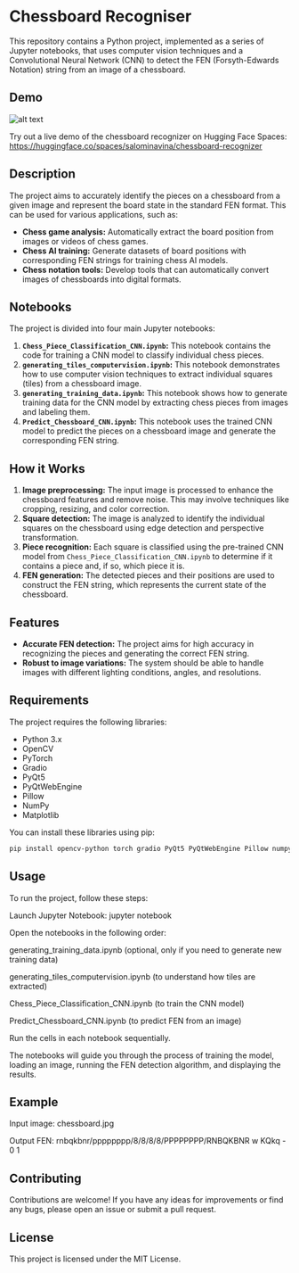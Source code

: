 # Chessboard Recogniser

This repository contains a Python project, implemented as a series of Jupyter notebooks, that uses computer vision techniques and a Convolutional Neural Network (CNN) to detect the FEN (Forsyth-Edwards Notation) string from an image of a chessboard.

## Demo
![alt text](https://img.shields.io/badge/%F0%9F%A4%97%20Hugging%20Face-Spaces-blue)

Try out a live demo of the chessboard recognizer on Hugging Face Spaces:
https://huggingface.co/spaces/salominavina/chessboard-recognizer

## Description

The project aims to accurately identify the pieces on a chessboard from a given image and represent the board state in the standard FEN format. This can be used for various applications, such as:

* **Chess game analysis:** Automatically extract the board position from images or videos of chess games.
* **Chess AI training:** Generate datasets of board positions with corresponding FEN strings for training chess AI models.
* **Chess notation tools:** Develop tools that can automatically convert images of chessboards into digital formats.

## Notebooks

The project is divided into four main Jupyter notebooks:

1. **`Chess_Piece_Classification_CNN.ipynb`:** This notebook contains the code for training a CNN model to classify individual chess pieces.
2. **`generating_tiles_computervision.ipynb`:** This notebook demonstrates how to use computer vision techniques to extract individual squares (tiles) from a chessboard image.
3. **`generating_training_data.ipynb`:** This notebook shows how to generate training data for the CNN model by extracting chess pieces from images and labeling them.
4. **`Predict_Chessboard_CNN.ipynb`:** This notebook uses the trained CNN model to predict the pieces on a chessboard image and generate the corresponding FEN string.

## How it Works

1. **Image preprocessing:** The input image is processed to enhance the chessboard features and remove noise. This may involve techniques like cropping, resizing, and color correction.
2. **Square detection:** The image is analyzed to identify the individual squares on the chessboard using edge detection and perspective transformation.
3. **Piece recognition:** Each square is classified using the pre-trained CNN model from `Chess_Piece_Classification_CNN.ipynb` to determine if it contains a piece and, if so, which piece it is.
4. **FEN generation:** The detected pieces and their positions are used to construct the FEN string, which represents the current state of the chessboard.

## Features

* **Accurate FEN detection:** The project aims for high accuracy in recognizing the pieces and generating the correct FEN string.
* **Robust to image variations:** The system should be able to handle images with different lighting conditions, angles, and resolutions.

## Requirements

The project requires the following libraries:

* Python 3.x
* OpenCV
* PyTorch
* Gradio
* PyQt5
* PyQtWebEngine
* Pillow
* NumPy
* Matplotlib

You can install these libraries using pip:

```bash
pip install opencv-python torch gradio PyQt5 PyQtWebEngine Pillow numpy matplotlib
```

## Usage

To run the project, follow these steps:

Launch Jupyter Notebook: jupyter notebook

Open the notebooks in the following order:

generating_training_data.ipynb (optional, only if you need to generate new training data)

generating_tiles_computervision.ipynb (to understand how tiles are extracted)

Chess_Piece_Classification_CNN.ipynb (to train the CNN model)

Predict_Chessboard_CNN.ipynb (to predict FEN from an image)

Run the cells in each notebook sequentially.

The notebooks will guide you through the process of training the model, loading an image, running the FEN detection algorithm, and displaying the results.

## Example

Input image: chessboard.jpg

Output FEN: rnbqkbnr/pppppppp/8/8/8/8/PPPPPPPP/RNBQKBNR w KQkq - 0 1

## Contributing

Contributions are welcome! If you have any ideas for improvements or find any bugs, please open an issue or submit a pull request.

## License

This project is licensed under the MIT License.
